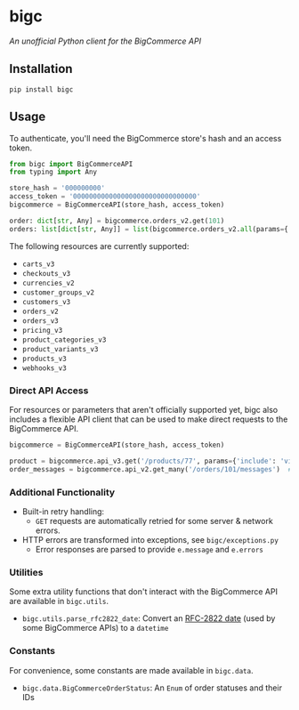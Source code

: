 # bigc
*An unofficial Python client for the BigCommerce API*

## Installation

```shell
pip install bigc
```

## Usage

To authenticate, you'll need the BigCommerce store's hash and an access token.

```python
from bigc import BigCommerceAPI
from typing import Any

store_hash = '000000000'
access_token = '0000000000000000000000000000000'
bigcommerce = BigCommerceAPI(store_hash, access_token)

order: dict[str, Any] = bigcommerce.orders_v2.get(101)
orders: list[dict[str, Any]] = list(bigcommerce.orders_v2.all(params={'customer_id': 1}))
```

The following resources are currently supported:

- `carts_v3`
- `checkouts_v3`
- `currencies_v2`
- `customer_groups_v2`
- `customers_v3`
- `orders_v2`
- `orders_v3`
- `pricing_v3`
- `product_categories_v3`
- `product_variants_v3`
- `products_v3`
- `webhooks_v3`


### Direct API Access
For resources or parameters that aren't officially supported yet, bigc also includes a flexible API client that can be used to make direct requests to the BigCommerce API.

```python
bigcommerce = BigCommerceAPI(store_hash, access_token)

product = bigcommerce.api_v3.get('/products/77', params={'include': 'videos'})
order_messages = bigcommerce.api_v2.get_many('/orders/101/messages')  # get_many provides automatic pagination
```

### Additional Functionality
- Built-in retry handling:
  - `GET` requests are automatically retried for some server & network errors.
- HTTP errors are transformed into exceptions, see `bigc/exceptions.py`
  - Error responses are parsed to provide `e.message` and `e.errors`

### Utilities

Some extra utility functions that don't interact with the BigCommerce API are available in `bigc.utils`.

- `bigc.utils.parse_rfc2822_date`: Convert an [RFC-2822 date] (used by some BigCommerce APIs) to a `datetime`

[RFC-2822 date]: https://www.rfc-editor.org/rfc/rfc2822#section-3.3

### Constants

For convenience, some constants are made available in `bigc.data`.

- `bigc.data.BigCommerceOrderStatus`: An `Enum` of order statuses and their IDs
